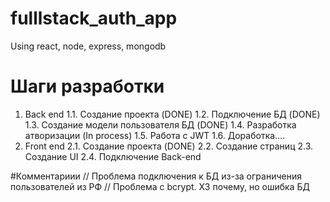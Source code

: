 # fulllstack_auth_app
Using react, node, express, mongodb



# Шаги разработки
1. Back end
    1.1. Создание проекта (DONE)
    1.2. Подключение БД (DONE)
    1.3. Создание модели пользователя БД (DONE)
    1.4. Разработка атворизации (In process) 
    1.5. Работа с JWT
    1.6. Доработка....
2. Front end
    2.1. Создание проекта (DONE)
    2.2. Создание страниц 
    2.3. Создание UI
    2.4. Подключение Back-end



#Комментариии
// Проблема подключения к БД из-за ограничения пользователей из РФ
// Проблема с bcrypt. ХЗ почему, но ошибка БД